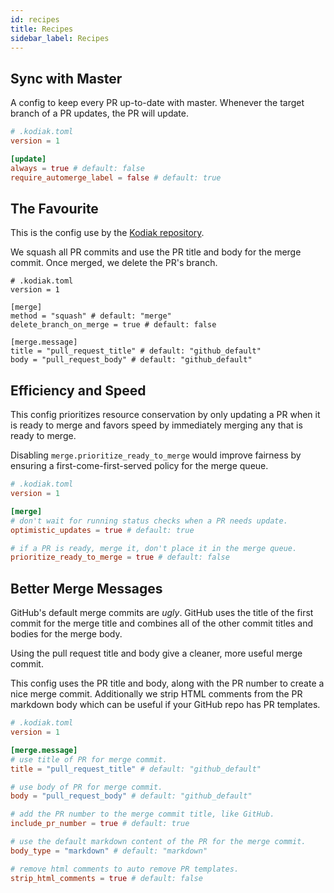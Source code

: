 ```yaml
---
id: recipes
title: Recipes
sidebar_label: Recipes
---
```


## Sync with Master

A config to keep every PR up-to-date with master. Whenever the target branch of a PR updates, the PR will update.

```toml
# .kodiak.toml
version = 1

[update]
always = true # default: false
require_automerge_label = false # default: true
```

## The Favourite

This is the config use by the [Kodiak repository](https://github.com/chdsbd/kodiak/blob/master/.kodiak.toml).

We squash all PR commits and use the PR title and body for the merge commit. Once merged, we delete the PR's branch.

```
# .kodiak.toml
version = 1

[merge]
method = "squash" # default: "merge"
delete_branch_on_merge = true # default: false

[merge.message]
title = "pull_request_title" # default: "github_default"
body = "pull_request_body" # default: "github_default"
```

## Efficiency and Speed

This config prioritizes resource conservation by only updating a PR when it is ready to merge and favors speed by immediately merging any that is ready to merge.

Disabling `merge.prioritize_ready_to_merge` would improve fairness by ensuring a first-come-first-served policy for the merge queue.

```toml
# .kodiak.toml
version = 1

[merge]
# don't wait for running status checks when a PR needs update.
optimistic_updates = true # default: true

# if a PR is ready, merge it, don't place it in the merge queue.
prioritize_ready_to_merge = true # default: false
```

## Better Merge Messages

GitHub's default merge commits are _ugly_. GitHub uses the title of the first commit for the merge title and combines all of the other commit titles and bodies for the merge body.

Using the pull request title and body give a cleaner, more useful merge commit.

This config uses the PR title and body, along with the PR number to create a nice merge commit. Additionally we strip HTML comments from the PR markdown body which can be useful if your GitHub repo has PR templates.

```toml
# .kodiak.toml
version = 1

[merge.message]
# use title of PR for merge commit.
title = "pull_request_title" # default: "github_default"

# use body of PR for merge commit.
body = "pull_request_body" # default: "github_default"

# add the PR number to the merge commit title, like GitHub.
include_pr_number = true # default: true

# use the default markdown content of the PR for the merge commit.
body_type = "markdown" # default: "markdown"

# remove html comments to auto remove PR templates.
strip_html_comments = true # default: false
```
